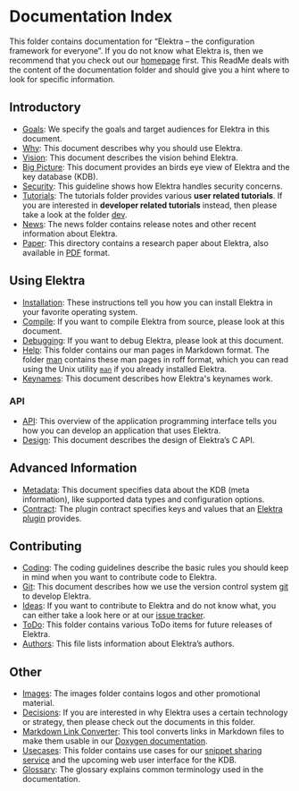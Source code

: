 # Documentation Index

This folder contains documentation for “Elektra – the configuration framework for everyone”. If you do not know what Elektra is, then we recommend that you check out our [homepage](https://www.libelektra.org/home) first. This ReadMe deals with the content of the documentation folder and should give you a hint where to look for specific information.

## Introductory

- [Goals](GOALS.md): We specify the goals and target audiences for Elektra in this document.
- [Why](WHY.md): This document describes why you should use Elektra.
- [Vision](VISION.md): This document describes the vision behind Elektra.
- [Big Picture](BIGPICTURE.md): This document provides an birds eye view of Elektra and the key database (KDB).
- [Security](SECURITY.md): This guideline shows how Elektra handles security concerns.
- [Tutorials](tutorials): The tutorials folder provides various **user related tutorials**. If you are interested in **developer related tutorials** instead, then please take a look at the folder [dev](dev).
- [News](news): The news folder contains release notes and other recent information about Elektra.
- [Paper](paper): This directory contains a research paper about Elektra, also available in [PDF](http://joss.theoj.org/papers/10.21105/joss.00044) format.

## Using Elektra

- [Installation](INSTALL.md): These instructions tell you how you can install Elektra in your favorite operating system.
- [Compile](COMPILE.md): If you want to compile Elektra from source, please look at this document.
- [Debugging](DEBUGGING.md): If you want to debug Elektra, please look at this document.
- [Help](help): This folder contains our man pages in Markdown format. The folder [man](man) contains these man pages in roff format, which you can read using the Unix utility [`man`](https://en.wikipedia.org/wiki/Man_page) if you already installed Elektra.
- [Keynames](KEYNAMES.md): This document describes how Elektra's keynames work.

### API

- [API](API.md): This overview of the application programming interface tells you how you can develop an application that uses Elektra.
- [Design](DESIGN.md): This document describes the design of Elektra’s C API.

## Advanced Information

- [Metadata](METADATA.ini): This document specifies data about the KDB (meta information), like supported data types and configuration options.
- [Contract](CONTRACT.ini): The plugin contract specifies keys and values that an [Elektra plugin](../src/plugins) provides.

## Contributing

- [Coding](CODING.md): The coding guidelines describe the basic rules you should keep in mind when you want to contribute code to Elektra.
- [Git](GIT.md): This document describes how we use the version control system [git](https://git-scm.com) to develop Elektra.
- [Ideas](IDEAS.md): If you want to contribute to Elektra and do not know what, you can either take a look here or at our [issue tracker](http://libelektra.org/issues).
- [ToDo](todo): This folder contains various ToDo items for future releases of Elektra.
- [Authors](AUTHORS.md): This file lists information about Elektra’s authors.

## Other

- [Images](images): The images folder contains logos and other promotional material.
- [Decisions](decisions): If you are interested in why Elektra uses a certain technology or strategy, then please check out the documents in this folder.
- [Markdown Link Converter](markdownlinkconverter/README.md): This tool converts links in Markdown files to make them usable in our [Doxygen documentation](https://doc.libelektra.org/api/latest/html).
- [Usecases](usecases): This folder contains use cases for our [snippet sharing service](https://www.libelektra.org/auth/login) and the upcoming web user interface for the KDB.
- [Glossary](help/elektra-glossary.md): The glossary explains common terminology used in the documentation.

